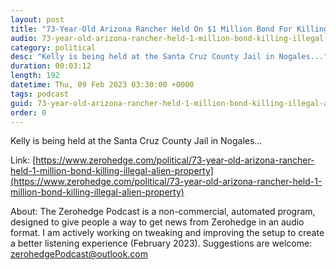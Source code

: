 ```yaml
---
layout: post
title: "73-Year-Old Arizona Rancher Held On $1 Million Bond For Killing Illegal Alien On Property"
audio: 73-year-old-arizona-rancher-held-1-million-bond-killing-illegal-alien-property-0
category: political
desc: "Kelly is being held at the Santa Cruz County Jail in Nogales..."
duration: 00:03:12
length: 192
datetime: Thu, 09 Feb 2023 03:30:00 +0000
tags: podcast
guid: 73-year-old-arizona-rancher-held-1-million-bond-killing-illegal-alien-property-0
order: 0
---
```

Kelly is being held at the Santa Cruz County Jail in Nogales...

Link: [https://www.zerohedge.com/political/73-year-old-arizona-rancher-held-1-million-bond-killing-illegal-alien-property](https://www.zerohedge.com/political/73-year-old-arizona-rancher-held-1-million-bond-killing-illegal-alien-property)

About: The Zerohedge Podcast is a non-commercial, automated program, designed to give people a way to get news from Zerohedge in an audio format.  I am actively working on tweaking and improving the setup to create a better listening experience (February 2023).  Suggestions are welcome: [zerohedgePodcast@outlook.com](mailto:zerohedgePodcast@outlook.com)